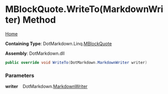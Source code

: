 # MBlockQuote\.WriteTo\(MarkdownWriter\) Method

[Home](../../../../README.md)

**Containing Type**: DotMarkdown\.Linq\.[MBlockQuote](../README.md)

**Assembly**: DotMarkdown\.dll

```csharp
public override void WriteTo(DotMarkdown.MarkdownWriter writer)
```

### Parameters

**writer** &ensp; DotMarkdown\.[MarkdownWriter](../../../MarkdownWriter/README.md)